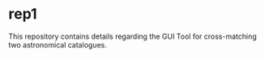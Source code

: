 # rep1
This repository contains details regarding the GUI Tool for cross-matching two astronomical catalogues.
